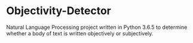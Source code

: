# Objectivity-Detector
Natural Language Processing project written in Python 3.6.5 to determine whether a body of text is written objectively or subjectively. 

